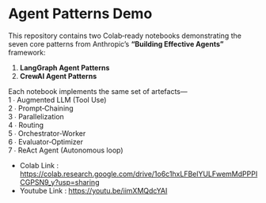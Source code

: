 # Agent Patterns Demo

This repository contains two Colab‑ready notebooks demonstrating the seven core patterns from Anthropic’s **“Building Effective Agents”** framework:

1. **LangGraph Agent Patterns**  
2. **CrewAI Agent Patterns**  

Each notebook implements the same set of artefacts—  
1 ∙ Augmented LLM (Tool Use)  
2 ∙ Prompt‑Chaining  
3 ∙ Parallelization  
4 ∙ Routing  
5 ∙ Orchestrator‑Worker  
6 ∙ Evaluator‑Optimizer  
7 ∙ ReAct Agent (Autonomous loop)

- Colab Link : https://colab.research.google.com/drive/1o6c1hxLFBelYULFwemMdPPPICGPSN9_y?usp=sharing
- Youtube Link : https://youtu.be/iimXMQdcYAI
